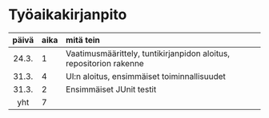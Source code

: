 # Työaikakirjanpito

| päivä | aika | mitä tein  |
| :----:|:-----| :-----|
| 24.3. | 1    | Vaatimusmäärittely, tuntikirjanpidon aloitus, repositorion rakenne |
| 31.3. | 4    | UI:n aloitus, ensimmäiset toiminnallisuudet |
| 31.3. | 2    | Ensimmäiset JUnit testit |
| yht   | 7   | | 
